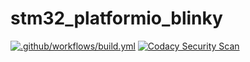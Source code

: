 # stm32_platformio_blinky

[![.github/workflows/build.yml](https://github.com/ajabotomey/stm32_platformio_blinky/actions/workflows/build.yml/badge.svg)](https://github.com/ajabotomey/stm32_platformio_blinky/actions/workflows/build.yml)
[![Codacy Security Scan](https://github.com/ajabotomey/stm32_platformio_blinky/actions/workflows/codacy-analysis.yaml/badge.svg)](https://github.com/ajabotomey/stm32_platformio_blinky/actions/workflows/codacy-analysis.yaml)